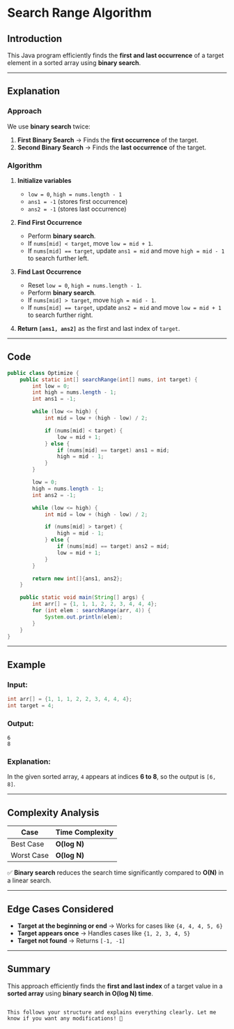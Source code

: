 
# Search Range Algorithm

## Introduction  
This Java program efficiently finds the **first and last occurrence** of a target element in a sorted array using **binary search**.

---

## Explanation  

### **Approach**  
We use **binary search** twice:  
1. **First Binary Search** → Finds the **first occurrence** of the target.  
2. **Second Binary Search** → Finds the **last occurrence** of the target.  

### **Algorithm**  
1. **Initialize variables**  
   - `low = 0`, `high = nums.length - 1`  
   - `ans1 = -1` (stores first occurrence)  
   - `ans2 = -1` (stores last occurrence)  

2. **Find First Occurrence**  
   - Perform **binary search**.  
   - If `nums[mid] < target`, move `low = mid + 1`.  
   - If `nums[mid] == target`, update `ans1 = mid` and move `high = mid - 1` to search further left.  

3. **Find Last Occurrence**  
   - Reset `low = 0`, `high = nums.length - 1`.  
   - Perform **binary search**.  
   - If `nums[mid] > target`, move `high = mid - 1`.  
   - If `nums[mid] == target`, update `ans2 = mid` and move `low = mid + 1` to search further right.  

4. **Return `[ans1, ans2]`** as the first and last index of `target`.  

---

## Code  

```java
public class Optimize {
    public static int[] searchRange(int[] nums, int target) {
        int low = 0;
        int high = nums.length - 1;
        int ans1 = -1;

        while (low <= high) {
            int mid = low + (high - low) / 2;

            if (nums[mid] < target) {
                low = mid + 1;
            } else {
                if (nums[mid] == target) ans1 = mid;
                high = mid - 1;
            }
        }

        low = 0;
        high = nums.length - 1;
        int ans2 = -1;

        while (low <= high) {
            int mid = low + (high - low) / 2;

            if (nums[mid] > target) {
                high = mid - 1;
            } else {
                if (nums[mid] == target) ans2 = mid;
                low = mid + 1;
            }
        }

        return new int[]{ans1, ans2};
    }

    public static void main(String[] args) {
        int arr[] = {1, 1, 1, 2, 2, 3, 4, 4, 4};
        for (int elem : searchRange(arr, 4)) {
            System.out.println(elem);
        }
    }
}
```

---

## Example  

### **Input:**  
```java
int arr[] = {1, 1, 1, 2, 2, 3, 4, 4, 4};
int target = 4;
```

### **Output:**  
```
6
8
```

### **Explanation:**  
In the given sorted array, `4` appears at indices **6 to 8**, so the output is `[6, 8]`.

---

## Complexity Analysis  
| Case | Time Complexity |
|------|---------------|
| Best Case | **O(log N)** |
| Worst Case | **O(log N)** |

✅ **Binary search** reduces the search time significantly compared to **O(N)** in a linear search.  

---

## Edge Cases Considered  
- **Target at the beginning or end** → Works for cases like `{4, 4, 4, 5, 6}`  
- **Target appears once** → Handles cases like `{1, 2, 3, 4, 5}`  
- **Target not found** → Returns `[-1, -1]`  

---

## Summary  
This approach efficiently finds the **first and last index** of a target value in a **sorted array** using **binary search in O(log N) time**.
```  

This follows your structure and explains everything clearly. Let me know if you want any modifications! 🚀